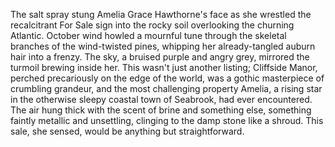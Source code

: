 The salt spray stung Amelia Grace Hawthorne's face as she wrestled the recalcitrant For Sale sign into the rocky soil overlooking the churning Atlantic.  October wind howled a mournful tune through the skeletal branches of the wind-twisted pines, whipping her already-tangled auburn hair into a frenzy.  The sky, a bruised purple and angry grey, mirrored the turmoil brewing inside her.  This wasn't just another listing; Cliffside Manor, perched precariously on the edge of the world, was a gothic masterpiece of crumbling grandeur, and the most challenging property Amelia, a rising star in the otherwise sleepy coastal town of Seabrook, had ever encountered.  The air hung thick with the scent of brine and something else, something faintly metallic and unsettling, clinging to the damp stone like a shroud.  This sale, she sensed, would be anything but straightforward.
